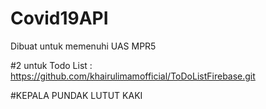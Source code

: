 # Covid19API
Dibuat untuk memenuhi UAS MPR5

#2 untuk Todo List : 
https://github.com/khairulimamofficial/ToDoListFirebase.git

#KEPALA PUNDAK LUTUT KAKI
